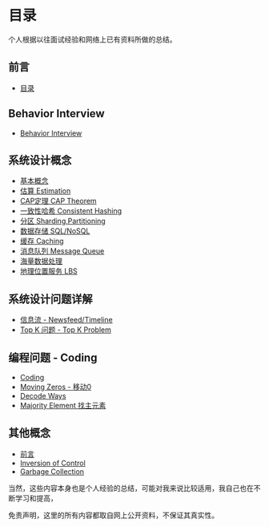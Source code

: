 # 目录

个人根据以往面试经验和网络上已有资料所做的总结。

## 前言

* [目录](readme.md)

## Behavior Interview

* [Behavior Interview](../behavior-interview/behavior-interview.md)

## 系统设计概念

* [基本概念](../xi-tong-she-ji-gai-nian/basics.md)
* [估算 Estimation](../xi-tong-she-ji-gai-nian/estimations.md)
* [CAP定理 CAP Theorem](../xi-tong-she-ji-gai-nian/cap.md)
* [一致性哈希 Consistent Hashing](../xi-tong-she-ji-gai-nian/yi-zhi-xing-ha-xi-consistent-hashing.md)
* [分区 Sharding,Partitioning](../xi-tong-she-ji-gai-nian/sharding.md)
* [数据存储 SQL/NoSQL](../xi-tong-she-ji-gai-nian/sqlvsnosql.md)
* [缓存 Caching](../xi-tong-she-ji-gai-nian/huan-cun-caching.md)
* [消息队列 Message Queue](../xi-tong-she-ji-gai-nian/message-queue.md)
* [海量数据处理](../xi-tong-she-ji-gai-nian/hai-liang-shu-ju-chu-li.md)
* [地理位置服务 LBS](../xi-tong-she-ji-gai-nian/di-li-wei-zhi-fu-wu-location-based-service.md)

## 系统设计问题详解

* [信息流 - Newsfeed/Timeline](../xi-tong-she-ji-wen-ti-xiang-jie/newsfeed.md)
* [Top K 问题 - Top K Problem](../xi-tong-she-ji-wen-ti-xiang-jie/top-k-problem.md)

## 编程问题 - Coding

* [Coding](../bian-cheng-wen-ti-coding/coding.md)
* [Moving Zeros - 移动0](../bian-cheng-wen-ti-coding/movingzeros.md)
* [Decode Ways](../bian-cheng-wen-ti-coding/decodeways.md)
* [Majority Element 找主元素](../bian-cheng-wen-ti-coding/majority-element-zhao-zhu-yuan-su.md)

## 其他概念

* [前言](../qi-ta-gai-nian/ji-suan-ji-hou-duan-kai-fa-ji-ben-gai-nian.md)
* [Inversion of Control](../qi-ta-gai-nian/inversion-of-control.md)
* [Garbage Collection](../qi-ta-gai-nian/garbage-collection.md)

当然，这些内容本身也是个人经验的总结，可能对我来说比较适用，我自己也在不断学习和提高，

免责声明，这里的所有内容都取自网上公开资料，不保证其真实性。


